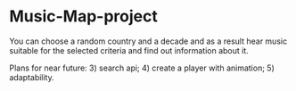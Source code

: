 # Music-Map-project
  You can choose a random country and a decade and as a result hear music suitable for the selected criteria and find out information about it.
  
   Plans for near future:
3) search api;
4) create a player with animation;
5) adaptability.
